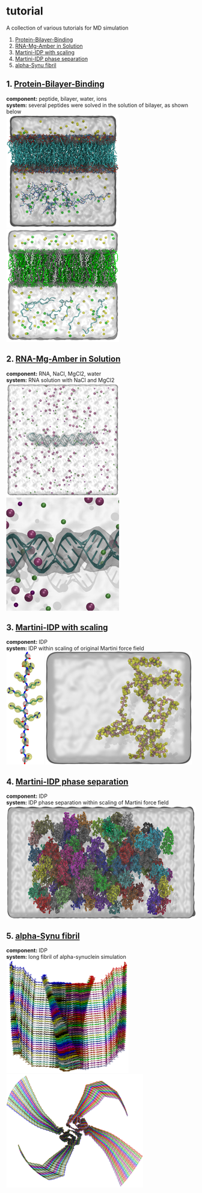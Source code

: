 # tutorial
A collection of various tutorials for MD simulation   
1. [Protein-Bilayer-Binding](#1-protein-bilayer-binding)   
2. [RNA-Mg-Amber in Solution](#2-rna-mg-amber-in-solution)   
3. [Martini-IDP with scaling](#3-martini-idp-with-scaling)   
4. [Martini-IDP phase separation](#4-martini-idp-phase-separation)   
5. [alpha-Synu fibril](#5-alpha-synu-fibril)   

## 1. [Protein-Bilayer-Binding](./protein-bilayer-binding/README.md)   
**component:** peptide, bilayer, water, ions    
**system:** several peptides were solved in the solution of bilayer, as shown below   
<img src="./protein-bilayer-binding/image1.png" width="300" height="300"/> <img src="./protein-bilayer-binding/image2.png" width="300" height="300"/>

## 2. [RNA-Mg-Amber in Solution](./RNA-Mg-Amber/README.md)
**component:** RNA, NaCl, MgCl2, water   
**system:** RNA solution with NaCl and MgCl2   
<img src="./RNA-Mg-Amber/image1.png" width="300" height="300"/> <img src="./RNA-Mg-Amber/image2.png" width="300" height="300"/>   

## 3. [Martini-IDP with scaling](./Martini_IDP/README.md)   
**component:** IDP   
**system:** IDP within scaling of original Martini force field   
<img src="./Martini_IDP/image1.png" height="300"/> <img src="./Martini_IDP/image2.png" height="300"/>   

## 4. [Martini-IDP phase separation](./Martini-idp-phase-separation/README.md)   
**component:** IDP   
**system:** IDP phase separation within scaling of Martini force field    
<img src="./Martini-idp-phase-separation/image1.png" height="300"/>   

## 5. [alpha-Synu fibril](./long_fibril/README.md)   
**component:** IDP   
**system:** long fibril of alpha-synuclein simulation   
<img src="./long_fibril/image1.png" height="300"/> <img src="./long_fibril/image2.png" height="300"/>   